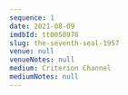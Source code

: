 ```yaml
---
sequence: 1
date: 2021-08-09
imdbId: tt0050976
slug: the-seventh-seal-1957
venue: null
venueNotes: null
medium: Criterion Channel
mediumNotes: null
---
```


